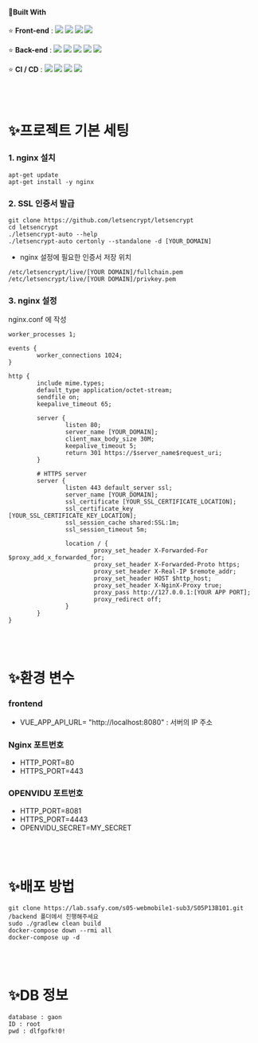 #### 🔨Built With

⭐ **Front-end** :  <img src="https://img.shields.io/badge/Vue-3-61DAFB?style=flat-square&logo=Vue&logoColor=black"/> <img src="https://img.shields.io/badge/JavaScript-F7DF1E?style=flat-square&logo=JavaScript&logoColor=black"/> <img src="https://img.shields.io/badge/CSS3-1572B6?style=flat-square&logo=CSS3&logoColor=white"/> <img src="https://img.shields.io/badge/Font Awesome-339AF0?style=flat-square&logo=Font Awesome&logoColor=white"/>

⭐ **Back-end** : <img src="https://img.shields.io/badge/Java-8-007396?style=flat-square&logo=Java&logoColor=white"/> <img src="https://img.shields.io/badge/Spring-2.4.5-6DB33F?style=flat-square&logo=Spring&logoColor=white"/> <img src="https://img.shields.io/badge/Gradle-7.1.1-green?style=flat-square&logo=Gradle&logoColor=white"> <img src="https://img.shields.io/badge/MySQL-8.0.22-4479A1?style=flat-square&logo=MySQL&logoColor=white"/> <img src="https://img.shields.io/badge/Swagger-3.0.0-85EA2D?style=flat-square&logo=Swagger&logoColor=black"/>

⭐ **CI / CD** : <img src="https://img.shields.io/badge/Docker-2496ED?style=flat-square&logo=Docker&logoColor=white"/> <img src="https://img.shields.io/badge/GitLab-FCA121?style=flat-square&logo=GitLab&logoColor=black"/> <img src="https://img.shields.io/badge/NGINX-269539?style=flat-square&logo=NGINX&logoColor=black"/> <img src="https://img.shields.io/badge/Jira-0052CC?style=flat-square&logo=Jira&logoColor=white"/>

<br><br>

# ✨프로젝트 기본 세팅

### 1. nginx 설치
```
apt-get update
apt-get install -y nginx
```
### 2. SSL 인증서 발급
```
git clone https://github.com/letsencrypt/letsencrypt
cd letsencrypt
./letsencrypt-auto --help
./letsencrypt-auto certonly --standalone -d [YOUR_DOMAIN]
```
*  nginx 설정에 필요한 인증서 저장 위치
```
/etc/letsencrypt/live/[YOUR DOMAIN]/fullchain.pem
/etc/letsencrypt/live/[YOUR DOMAIN]/privkey.pem
```
### 3. nginx 설정
nginx.conf 에 작성
```
worker_processes 1;

events {
        worker_connections 1024;
}

http {
        include mime.types;
        default_type application/octet-stream;
        sendfile on;
        keepalive_timeout 65;

        server {
                listen 80;
                server_name [YOUR_DOMAIN];
                client_max_body_size 30M;
                keepalive_timeout 5;
                return 301 https://$server_name$request_uri;
        }

        # HTTPS server
        server {
                listen 443 default_server ssl;
                server_name [YOUR_DOMAIN];
                ssl_certificate [YOUR_SSL_CERTIFICATE_LOCATION];
                ssl_certificate_key [YOUR_SSL_CERTIFICATE_KEY_LOCATION];
                ssl_session_cache shared:SSL:1m;
                ssl_session_timeout 5m;

                location / {
                        proxy_set_header X-Forwarded-For $proxy_add_x_forwarded_for;
                        proxy_set_header X-Forwarded-Proto https;
                        proxy_set_header X-Real-IP $remote_addr;
                        proxy_set_header HOST $http_host;
                        proxy_set_header X-NginX-Proxy true;
                        proxy_pass http://127.0.0.1:[YOUR APP PORT];
                        proxy_redirect off;
                }
        }
}

```

<br><br>


# ✨환경 변수
### frontend 
* VUE_APP_API_URL= "http://localhost:8080" : 서버의 IP 주소

### Nginx 포트번호
 * HTTP_PORT=80
 * HTTPS_PORT=443

### OPENVIDU 포트번호
 * HTTP_PORT=8081
 * HTTPS_PORT=4443
 * OPENVIDU_SECRET=MY_SECRET

<br><br>

# ✨배포 방법
```
git clone https://lab.ssafy.com/s05-webmobile1-sub3/S05P13B101.git
/backend 폴더에서 진행해주세요
sudo ./gradlew clean build
docker-compose down --rmi all
docker-compose up -d
```
<br><br>

# ✨DB 정보
```
database : gaon
ID : root
pwd : dlfgofk!0!
```
